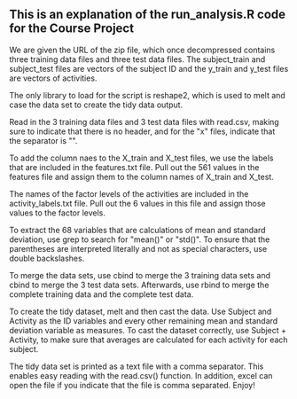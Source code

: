 ## This is an explanation of the run_analysis.R code for the Course Project

We are given the URL of the zip file, which once decompressed contains three training data files and three test data files. The subject_train and subject_test files are vectors of the subject ID and the y_train and y_test files are vectors of activities.

The only library to load for the script is reshape2, which is used to melt and case the data set to create the tidy data output.

Read in the 3 training data files and 3 test data files with read.csv, making sure to indicate that there is no header, and for the "x" files, indicate that the separator is "".

To add the column naes to the X_train and X_test files, we use the labels that are included in the features.txt file. Pull out the 561 values in the features file and assign them to the column names of X_train and X_test.

The names of the factor levels of the activities are included in the activity_labels.txt file. Pull out the 6 values in this file and assign those values to the factor levels. 

To extract the 68 variables that are calculations of mean and standard deviation, use grep to search for "mean()" or "std()". To ensure that the parentheses are interpreted literally and not as special characters, use double backslashes.

To merge the data sets, use cbind to merge the 3 training data sets and cbind to merge the 3 test data sets. Afterwards, use rbind to merge the complete training data and the complete test data.

To create the tidy dataset, melt and then cast the data. Use Subject and Activity as the ID variables and every other remaining mean and standard deviation variable as measures. To cast the dataset correctly, use Subject + Activity, to make sure that averages are calculated for each activity for each subject.

The tidy data set is printed as a text file with a comma separator. This enables easy reading with the read.csv() function. In addition, excel can open the file if you indicate that the file is comma separated. Enjoy!